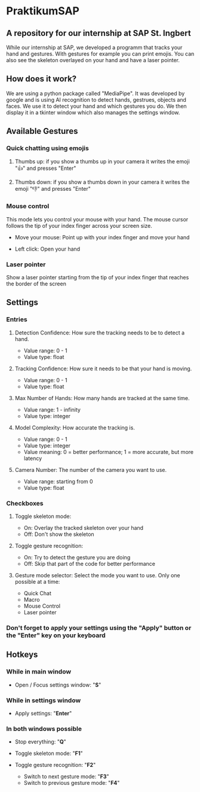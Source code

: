 # PraktikumSAP

## A repository for our internship at SAP St. Ingbert
While our internship at SAP, we developed a programm that tracks your hand and gestures. With gestures for example you can print emojis. You can also see the skeleton overlayed on your hand and have a laser pointer.


## How does it work?
We are using a python package called "MediaPipe". It was developed by google and is
using AI recognition to detect hands, gestrues, objects and faces. We use it to detect your hand and which gestures you do. We then display it in a tkinter window which also manages the settings window.


## Available Gestures
### Quick chatting using emojis 
1. Thumbs up: if you show a thumbs up in your camera it writes the emoji "👍" and presses "Enter"

2. Thumbs down: if you show a thumbs down in your camera it writes the emoji "👎" and presses "Enter"

### Mouse control
This mode lets you control your mouse with your hand. The mouse cursor follows the tip of your index finger across your screen size.

* Move your mouse: Point up with your index finger and move your hand

* Left click: Open your hand

### Laser pointer
Show a laser pointer starting from the tip of your index finger that reaches the border of the screen


## Settings
### Entries
1. Detection Confidence: How sure the tracking needs to be to detect a hand.
    * Value range: 0 - 1
    * Value type: float
  
2. Tracking Confidence: How sure it needs to be that your hand is moving.
    * Value range: 0 - 1
    * Value type: float
  
3. Max Number of Hands: How many hands are tracked at the same time.
   * Value range: 1 - infinity
   * Value type: integer
  
4. Model Complexity: How accurate the tracking is.
   * Value range: 0 - 1
   * Value type: integer
   * Value meaning: 0 = better performance; 1 = more accurate, but more latency

5. Camera Number: The number of the camera you want to use.
   * Value range: starting from 0
   * Value type: float

### Checkboxes
1. Toggle skeleton mode:
   * On: Overlay the tracked skeleton over your hand
   * Off: Don't show the skeleton

2. Toggle gesture recognition:
    * On: Try to detect the gesture you are doing
    * Off: Skip that part of the code for better performance

3. Gesture mode selector: Select the mode you want to use. Only one possible at a time:
    * Quick Chat
    * Macro
    * Mouse Control
    * Laser pointer

### Don't forget to apply your settings using the "Apply" button or the "Enter" key on your keyboard


## Hotkeys
### While in main window
* Open / Focus settings window: "**S**"

### While in settings window
* Apply settings: "**Enter**"

### In both windows possible
* Stop everything: "**Q**"

* Toggle skeleton mode: "**F1**" 

* Toggle gesture recognition: "**F2**"
    * Switch to next gesture mode: "**F3**"
    * Switch to previous gesture mode: "**F4**"